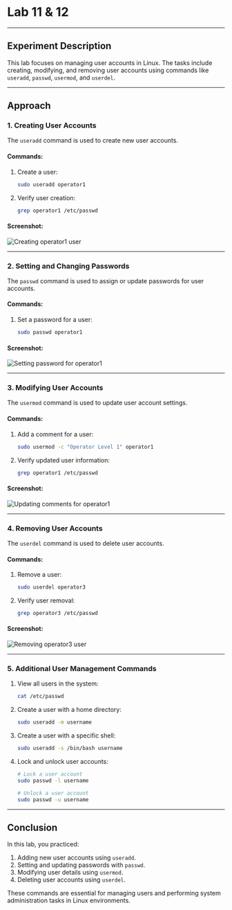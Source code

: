 # Lab 11 & 12

---

## Experiment Description
This lab focuses on managing user accounts in Linux. The tasks include creating, modifying, and removing user accounts using commands like `useradd`, `passwd`, `usermod`, and `userdel`.

---

## Approach

### 1. Creating User Accounts
The `useradd` command is used to create new user accounts.

#### Commands:
1. Create a user:
   ```bash
   sudo useradd operator1
   ```
2. Verify user creation:
   ```bash
   grep operator1 /etc/passwd
   ```

#### Screenshot:
![Creating operator1 user](screenshots/useradd_operator1.png)

---

### 2. Setting and Changing Passwords
The `passwd` command is used to assign or update passwords for user accounts.

#### Commands:
1. Set a password for a user:
   ```bash
   sudo passwd operator1
   ```

#### Screenshot:
![Setting password for operator1](screenshots/passwd_operator1.png)

---

### 3. Modifying User Accounts
The `usermod` command is used to update user account settings.

#### Commands:
1. Add a comment for a user:
   ```bash
   sudo usermod -c "Operator Level 1" operator1
   ```
2. Verify updated user information:
   ```bash
   grep operator1 /etc/passwd
   ```

#### Screenshot:
![Updating comments for operator1](screenshots/usermod_operator1.png)

---

### 4. Removing User Accounts
The `userdel` command is used to delete user accounts.

#### Commands:
1. Remove a user:
   ```bash
   sudo userdel operator3
   ```
2. Verify user removal:
   ```bash
   grep operator3 /etc/passwd
   ```

#### Screenshot:
![Removing operator3 user](screenshots/userdel_operator3.png)

---

### 5. Additional User Management Commands
1. View all users in the system:
   ```bash
   cat /etc/passwd
   ```
2. Create a user with a home directory:
   ```bash
   sudo useradd -m username
   ```
3. Create a user with a specific shell:
   ```bash
   sudo useradd -s /bin/bash username
   ```
4. Lock and unlock user accounts:
   ```bash
   # Lock a user account
   sudo passwd -l username

   # Unlock a user account
   sudo passwd -u username
   ```

---

## Conclusion
In this lab, you practiced:
1. Adding new user accounts using `useradd`.
2. Setting and updating passwords with `passwd`.
3. Modifying user details using `usermod`.
4. Deleting user accounts using `userdel`.

These commands are essential for managing users and performing system administration tasks in Linux environments.
